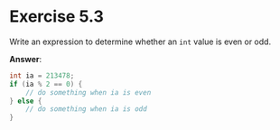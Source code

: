 # Exercise 5.3

Write an expression to determine whether an `int` value is even or odd.

**Answer**:

```cpp
int ia = 213478;
if (ia % 2 == 0) {
    // do something when ia is even
} else {
    // do something when ia is odd
}
```